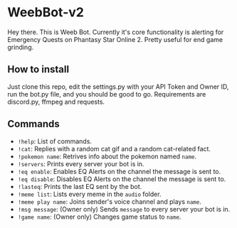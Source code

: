 # WeebBot-v2

Hey there. This is Weeb Bot. Currently it's core functionality is alerting for Emergency Quests on Phantasy Star Online 2. Pretty useful for end game grinding.

## How to install

Just clone this repo, edit the settings.py with your API Token and Owner ID, run the bot.py file, and you should be good to go. Requirements are discord.py, ffmpeg and requests.

## Commands

- `!help`: List of commands.
- `!cat`: Replies with a random cat gif and a random cat-related fact.
- `!pokemon name`: Retrives info about the pokemon named `name`.
- `!servers`: Prints every server your bot is in.
- `!eq enable`: Enables EQ Alerts on the channel the message is sent to.
- `!eq disable`: Disables EQ Alerts on the channel the message is sent to.
- `!lasteq`: Prints the last EQ sent by the bot.
- `!meme list`: Lists every meme in the ``audio`` folder.
- `!meme play name`: Joins sender's voice channel and plays ``name``.
- `!msg message`: (Owner only) Sends `message` to every server your bot is in.
- `!game name`: (Owner only) Changes game status to `name`.
